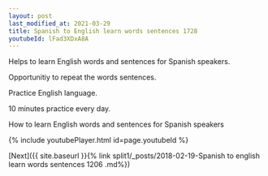 ```yaml
---
layout: post
last_modified_at: 2021-03-29
title: Spanish to English learn words sentences 1728 
youtubeId: lFad3XDxA8A
---
```

 
 
Helps to learn English words and sentences for Spanish speakers.

Opportunitiy to repeat the words sentences. 

Practice English language. 
 
10 minutes practice every day. 
 
How to learn English words and sentences for Spanish speakers 
 
{% include youtubePlayer.html id=page.youtubeId %}
 
 
[Next]({{ site.baseurl }}{% link  split1/_posts/2018-02-19-Spanish to english learn words sentences 1206 .md%})
 
